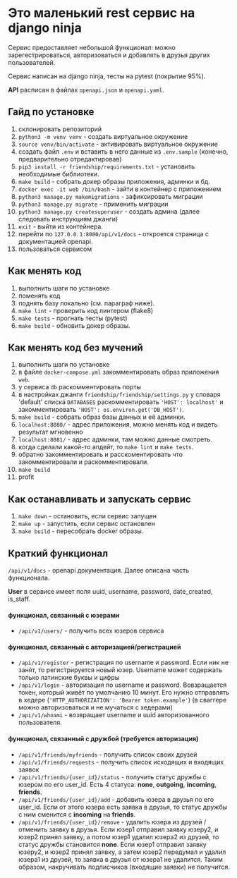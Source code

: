 # Это маленький rest сервис на django ninja

Сервис предоставляет небольшой функционал: можно зарегестрироваться, авторизоваться и добавлять в друзья других пользователей.

Сервис написан на django ninja, тесты на pytest (покрытие 95%).

**API** расписан в файлах `openapi.json` и `openapi.yaml`.

## Гайд по установке

1. склонировать репозиторий
2. `python3 -m venv venv` - создать виртуальное окружение
3. `source venv/bin/activate` - активировать виртуальное окружение
4. создать файл `.env` и вставить в него данные из `.env.sample` (конечно, предварительно отредактировав)
5. `pip3 install -r friendship/requirements.txt` - установить необходимые библиотеки.
6. `make build` - собрать докер образы приложения, админки и бд.
7. `docker exec -it web /bin/bash` - зайти в контейнер с приложением
8. `python3 manage.py makemigrations` - зафиксировать миграции
9. `python3 manage.py migrate` - применить миграции
10. `python3 manage.py createsuperuser` - создать админа (далее следовать инструкциям джанги)
11. `exit` - выйти из контейнера.
12. перейти по `127.0.0.1:8000/api/v1/docs` - откроется страница с документацией openapi.
13. пользоваться сервисом


## Как менять код
1. выполнить шаги по установке
2. поменять код
3. поднять базу локально (см. параграф ниже).
4. `make lint` - проверить код линтером (flake8)
5. `make tests` - прогнать тесты (pytest)
6. `make build` - обновить докер образы.


## Как менять код без мучений
1. выполнить шаги по установке
2. в файле `docker-compose.yml` закомментировать образ приложения `web`.
3. у сервиса `db` раскомментировать порты
4. в настройках джанги `friendship/friendship/settings.py` у словаря 'default' списка `DATABASES` раскомментировать `'HOST': localhost'` и закомментировать `'HOST': os.environ.get('DB_HOST')`.
5. `make build` - собрать образ базы данных и её админки.
6. `localhost:8080/` - адрес приложения, можно менять код и видеть результат мгновенно
7. `localhost:8081/` - адрес админки, там можно данные смотреть.
8. когда сделали какой-то апдейт, то `make lint` и `make tests`.
9. обратно закомментировать и расскоментировать что закомментировали и раскомментировали.
10. `make build`
11. profit

## Как останавливать и запускать сервис
1. `make down` - остановить, если сервис запущен
2. `make up` - запустить, если сервис остановлен
3. `make build` - пересобрать docker образы. 

## Краткий функционал

`/api/v1/docs` - openapi документация. Далее описана часть функционала.

**User** в сервисе имеет поля uuid, username, password, date_created, is_staff.

#### функционал, связанный с юзерами
- `/api/v1/users/` - получить всех юзеров сервиса

#### функционал, связанный с авторизацией/регистрацией
- `/api/v1/register` - регистрация по username и password. Если ник не занят, то регистрируется новый юзер. Username может содержать только латинские буквы и цифры
- `/api/v1/login` - авторизация по username и password. Вовзращается токен, который живёт по умолчанию 10 минут. Его нужно отправлять в хедере (`'HTTP_AUTHORIZATION': 'Bearer token.example'`) (в сваггере можно авторизоваться и не мучаться с хедерами)
- `/api/v1/whoami` - возвращает username и uuid авторизованного пользователя.

#### функционал, связанный с дружбой (требуется авторизация)
- `/api/v1/friends/myfriends` - получить список своих друзей
- `/api/v1/friends/requests` - получить список исходящих и входящих заявок
- `/api/v1/friends/{user_id}/status` - получить статус дружбы с юзером по его user_id. Есть 4 статуса: **none**, **outgoing**, **incoming**, **friends**.
- `/api/v1/friends/{user_id}/add` - добавить юзера в друзья по его user_id. Если от этого юзера есть заявка в друзья, то статус дружбы с ним сменится с **incoming** на **friends**.
- `/api/v1/friends/{user_id}/remove` - удалить юзера из друзей / отменить заявку в друзья. Если юзер1 отправил заявку юзеру2, и юзер2 принял заявку, а потом юзер1 удалил юзера2 из друзей, то статус дружбы становится **none**. Если юзер1 отправил заявку юзеру2, и юзер2 принял заявку, а затем юзер2 передумал и удалил юзера1 из друзей, то заявка в друзья от юзера1 не удалится. Таким образом, накручивать подписчиков (входящие заявки) не получится.

